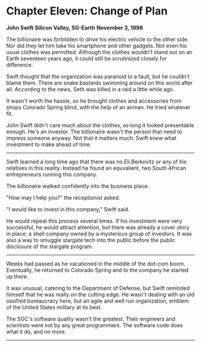 # Chapter Eleven: Change of Plan

**John Swift**
**Silicon Valley, SG-Earth**
**November 3, 1998**

The billionaire was forbidden to drive his electric vehicle to the other side. Nor did they let him take his smartphone and other gadgets. Not even his usual clothes was permitted. Although the clothes wouldn't stand out on an Earth seventeen years ago, it could still be scrutinized closely for difference.

Swift thought that the organization was paranoid to a fault, but he couldn't blame them. There are snake bastards swimming around on this world after all. According to the news, Seth was killed in a raid a little while ago.

It wasn't worth the hassle, so he brought clothes and accessories from shops Colorado Spring blind, with the help of an airman. He tried whatever fit.

John Swift didn't care much about the clothes, as long it looked presentable enough. He's an investor. The billionaire wasn't the person that need to impress someone anyway. Not that it matters much. Swift knew what investment to make ahead of time.

***

Swift learned a long time ago that there was no Eli Berkovitz or any of his relatives in this reality. Instead he found an equvalient, two South African entrepreneurs running this company.

The billionaire walked confidently into the business place.

"How may I help you?" the receptionist asked.

"I would like to invest in this company," Swift said.

He would repeat this process several times. If his investment were very successful, he would attract attention, but there was already a cover story in place; a shell company owned by a mysterious group of investors. It was also a way to smuggle stargate tech into the public before the public disclosure of the stargate program.

***

Weeks had passed as he vacationed in the middle of the dot-com boom. Eventually, he returned to Colorado Spring and to the company he started up there.

It was unusual, catering to the Department of Defense, but Swift reminded himself that he was really on the cutting edge. He wasn't dealing with an old ossified bureaucracy here, but an agile and well run organization, emblem of the United States military at its best. 

The SGC's software quality wasn't the greatest. Their engineers and scientists were not by any great programmers. The software code does what it do, and no more.

***
